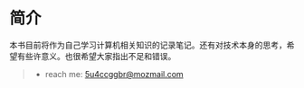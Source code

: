 # 简介

  本书目前将作为自己学习计算机相关知识的记录笔记。还有对技术本身的思考，希望有些许意义。也很希望大家指出不足和错误。

> - reach me: 5u4ccggbr@mozmail.com
